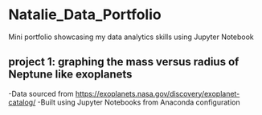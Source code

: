 # Natalie_Data_Portfolio
Mini portfolio showcasing my data analytics skills using Jupyter Notebook

## project 1: graphing the mass versus radius of Neptune like exoplanets
-Data sourced from https://exoplanets.nasa.gov/discovery/exoplanet-catalog/
-Built using Jupyter Notebooks from Anaconda configuration
